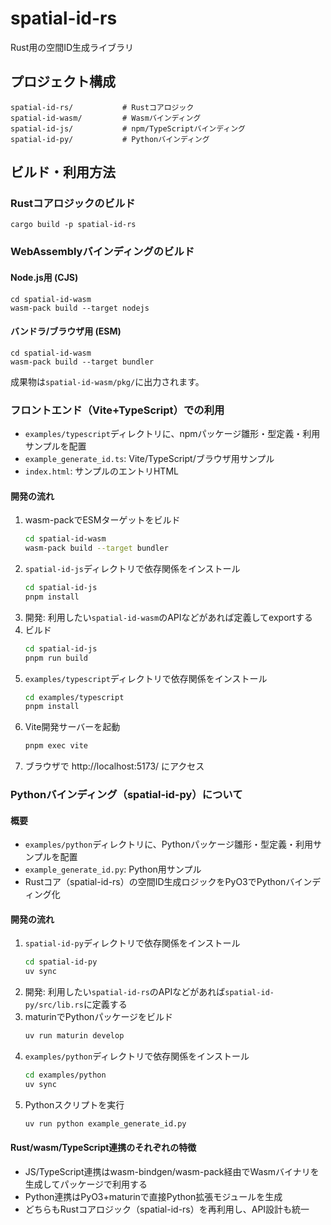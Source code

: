 # spatial-id-rs

Rust用の空間ID生成ライブラリ

## プロジェクト構成

```
spatial-id-rs/           # Rustコアロジック
spatial-id-wasm/         # Wasmバインディング
spatial-id-js/           # npm/TypeScriptバインディング
spatial-id-py/           # Pythonバインディング
```

## ビルド・利用方法

### Rustコアロジックのビルド

```
cargo build -p spatial-id-rs
```

### WebAssemblyバインディングのビルド

#### Node.js用 (CJS)

```
cd spatial-id-wasm
wasm-pack build --target nodejs
```

#### バンドラ/ブラウザ用 (ESM)

```
cd spatial-id-wasm
wasm-pack build --target bundler
```

成果物は`spatial-id-wasm/pkg/`に出力されます。

### フロントエンド（Vite+TypeScript）での利用

- `examples/typescript`ディレクトリに、npmパッケージ雛形・型定義・利用サンプルを配置
- `example_generate_id.ts`: Vite/TypeScript/ブラウザ用サンプル
- `index.html`: サンプルのエントリHTML

#### 開発の流れ

1. wasm-packでESMターゲットをビルド
   ```sh
   cd spatial-id-wasm
   wasm-pack build --target bundler
   ```
2. `spatial-id-js`ディレクトリで依存関係をインストール
   ```sh
   cd spatial-id-js
   pnpm install
   ```
3. 開発: 利用したい`spatial-id-wasm`のAPIなどがあれば定義してexportする
4. ビルド
   ```sh
   cd spatial-id-js
   pnpm run build
   ```
5. `examples/typescript`ディレクトリで依存関係をインストール
   ```sh
   cd examples/typescript
   pnpm install
   ```
6. Vite開発サーバーを起動
   ```sh
   pnpm exec vite
   ```
7. ブラウザで http://localhost:5173/ にアクセス

### Pythonバインディング（spatial-id-py）について

#### 概要

- `examples/python`ディレクトリに、Pythonパッケージ雛形・型定義・利用サンプルを配置
- `example_generate_id.py`: Python用サンプル
- Rustコア（spatial-id-rs）の空間ID生成ロジックをPyO3でPythonバインディング化

#### 開発の流れ

1. `spatial-id-py`ディレクトリで依存関係をインストール
   ```sh
   cd spatial-id-py
   uv sync
   ```
2. 開発: 利用したい`spatial-id-rs`のAPIなどがあれば`spatial-id-py/src/lib.rs`に定義する
3. maturinでPythonパッケージをビルド
   ```sh
   uv run maturin develop
   ```
4. `examples/python`ディレクトリで依存関係をインストール
   ```sh
   cd examples/python
   uv sync
   ```
5. Pythonスクリプトを実行
   ```sh
   uv run python example_generate_id.py
   ```

#### Rust/wasm/TypeScript連携のそれぞれの特徴

- JS/TypeScript連携はwasm-bindgen/wasm-pack経由でWasmバイナリを生成してパッケージで利用する
- Python連携はPyO3+maturinで直接Python拡張モジュールを生成
- どちらもRustコアロジック（spatial-id-rs）を再利用し、API設計も統一

